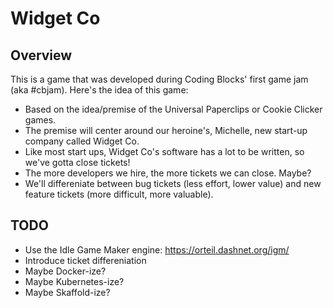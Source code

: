 # Widget Co
## Overview
This is a game that was developed during Coding Blocks' first game jam (aka #cbjam). Here's the idea of this game:

* Based on the idea/premise of the Universal Paperclips or Cookie Clicker games.
* The premise will center around our heroine's, Michelle, new start-up company called Widget Co.
* Like most start ups, Widget Co's software has a lot to be written, so we've gotta close tickets!
* The more developers we hire, the more tickets we can close. Maybe?
* We'll differeniate between bug tickets (less effort, lower value) and new feature tickets (more difficult, more valuable).

## TODO
* Use the Idle Game Maker engine: https://orteil.dashnet.org/igm/
* Introduce ticket differeniation
* Maybe Docker-ize?
* Maybe Kubernetes-ize?
* Maybe Skaffold-ize?